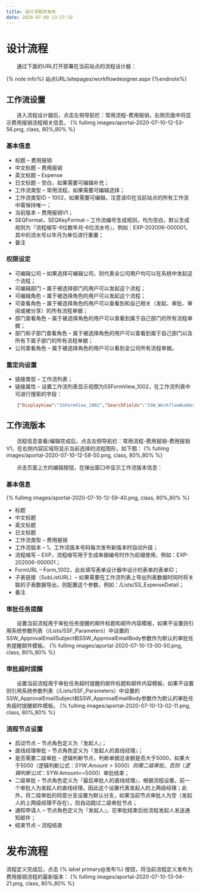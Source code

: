 ```yaml
---
title: 设计流程并发布
date: 2020-07-09 13:27:32
---
```


# 设计流程
&emsp;&emsp;通过下面的URL打开部署在当前站点的流程设计器：

{% note info%}
    站点URL/sitepages/workflowdesigner.aspx
{%endnote%}

## 工作流设置

&emsp;&emsp;进入流程设计器后，点击左侧导航栏：常用流程-费用报销，右侧页面中将显示费用报销流程相关信息。
{% fullimg images/aportal-2020-07-10-12-53-56.png,  class, 80%,80% %}

### 基本信息

* 标题 – 费用报销
* 中文标题 – 费用报销
* 英文标题 – Expense
* 日文标题 – 空白，如果需要可编辑补充；
* 工作流类型 – 常用流程，如果需要可编辑选择；
* 工作流类型ID – 1002，如果需要可编辑，注意该ID在当前站点的所有工作流中需保持唯一；
* 当前版本 – 费用报销V1；
* SEQFormat，SEQKeyFormat – 工作流编号生成规则，均为空白，默认生成规则为『流程缩写-6位数年月-6位流水号』，例如：EXP-202006-000001，其中的流水号以年月为单位进行重置；
* 备注

### 权限设定

* 可编辑公司 – 如果选择可编辑公司，则代表全公司用户均可以在系统中发起这个流程；
* 可编辑部门 – 属于被选择部门的用户可以发起这个流程；
* 可编辑角色 – 属于被选择角色的用户可以发起这个流程；
* 可查看角色 – 属于被选择角色的用户可以查看到和自己相关（发起、审批、审阅或被分享）的所有流程单据；
* 部门查看角色 – 属于被选择角色的用户可以查看到属于自己部门的所有流程单据；
* 部门和子部门查看角色 – 属于被选择角色的用户可以查看到属于自己部门以及所有下属子部门的所有流程单据；
* 公司查看角色 – 属于被选择角色的用户可以看到全公司所有流程单据。

### 重定向设置

* 链接类型 – 工作流列表；
* 链接属性 – 设置工作流列表显示视图为SSFormView_1002，在工作流列表中可进行搜索的字段：
```json
    {"DisplayView":"SSFormView_1002","SearchFields":"SSW_WorkflowNumber,SSW_Applicant_Text,SSW_CurrentStatus_Text,Title"}
```

## 工作流版本

&emsp;&emsp;流程信息查看/编辑完成后，点击左侧导航栏：常用流程-费用报销-费用报销V1，在右侧内容区域将显示当前选择的流程图形，如下图：
{% fullimg images/aportal-2020-07-10-12-58-50.png,  class, 80%,80% %}

&emsp;&emsp;点击页面上方的编辑按钮，在弹出窗口中显示工作流版本信息：

### 基本信息

{% fullimg images/aportal-2020-07-10-12-59-40.png,  class, 80%,80% %}
* 标题
* 中文标题
* 英文标题
* 日文标题
* 工作流类型 – 费用报销
* 工作流版本 – 1，工作流版本号码每次发布新版本时自动升级；
* 流程缩写 – EXP，流程缩写用于生成单据编号时作为前缀使用，例如：EXP-202006-000001；
* FormURL – Form_1002，此处填写表单设计器中设计的表单的表单ID；
* 子表链接（SubListURL）– 如果需要在工作流列表上导出列表数据时同时将关联的子表数据导出，则配置这个参数，例如：/Lists/SS_ExpenseDetail；
* 备注

### 审批任务提醒

&emsp;&emsp;设置当前流程用于审批任务提醒的邮件标题和邮件内容模板，如果不设置则引用系统参数列表（/Lists/SSF_Parameters）中设置的SSW_ApprovalEmailSubject和SSW_ApprovalEmailBody参数作为默认的审批任务提醒邮件模板。
{% fullimg images/aportal-2020-07-10-13-00-50.png,  class, 80%,80% %}

### 审批超时提醒

&emsp;&emsp;设置当前流程用于审批任务超时提醒的邮件标题和邮件内容模板，如果不设置则引用系统参数列表（/Lists/SSF_Parameters）中设置的SSW_ApprovalEmailSubject和SSW_ApprovalEmailBody参数作为默认的审批任务超时提醒邮件模板。
{% fullimg images/aportal-2020-07-10-13-02-11.png,  class, 80%,80% %}

### 流程节点设置

* 启动节点 – 节点角色定义为『发起人』；
* 直线经理审批 – 节点角色定义为『发起人的直线经理』；
* 是否需要二级审批 – 逻辑判断节点，判断单据总金额是否大于5000，如果大于5000（逻辑判断公式：$SYW.Amount>5000）则需二级审批，否则（逻辑判断公式：$SYW.Amount<=5000）审批结束；
* 二级审批 – 节点角色定义为『最后审批人的直线经理』，根据流程设置，前一个审批人为发起人的直线经理，因此这个设置代表发起人的上两级经理；此外，将二级审批的同意分支设置为默认分支，如果当前节点审批人为空（发起人的上两级经理不存在），则自动跳过二级审批节点；
* 通知申请人 – 节点角色定义为『发起人』，在审批结束后给流程发起人发送通知邮件；
* 结束节点 – 流程结束

# 发布流程

流程定义完成后，点击 {% label primary@发布%} 按钮，将当前流程定义发布为费用报销流程的最新版本：
{% fullimg images/aportal-2020-07-10-13-04-21.png,  class, 80%,80% %}